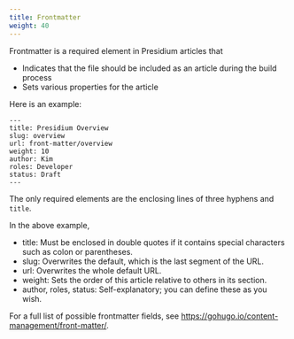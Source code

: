 ```yaml
---
title: Frontmatter
weight: 40
---
```

Frontmatter is a required element in Presidium articles that 
* Indicates that the file should be included as an article during the build process
* Sets various properties for the article

Here is an example:
```
---
title: Presidium Overview
slug: overview
url: front-matter/overview
weight: 10
author: Kim
roles: Developer
status: Draft
---
```
The only required elements are the enclosing lines of three hyphens and `title`.

In the above example,
* title: Must be enclosed in double quotes if it contains special characters such as colon or parentheses.
* slug: Overwrites the default, which is the last segment of the URL.
* url: Overwrites the whole default URL.
* weight: Sets the order of this article relative to others in its section.
* author, roles, status: Self-explanatory; you can define these as you wish.

For a full list of possible frontmatter fields, see https://gohugo.io/content-management/front-matter/.